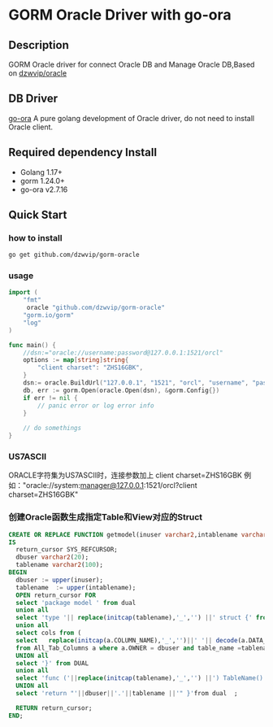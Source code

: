 # GORM Oracle Driver with go-ora


## Description

GORM Oracle driver for connect Oracle DB and Manage Oracle DB,Based on [dzwvip/oracle](https://github.com/dzwvip/oracle)
## DB Driver
[go-ora](https://github.com/sijms/go-ora) A pure golang development of Oracle driver, do not need to install Oracle client.
## Required dependency Install

- Golang 1.17+
- gorm 1.24.0+
- go-ora v2.7.16
## Quick Start
### how to install 
```bash
go get github.com/dzwvip/gorm-oracle
```
###  usage

```go
import (
	"fmt"
     oracle "github.com/dzwvip/gorm-oracle"
	"gorm.io/gorm"
	"log"
)

func main() {
    //dsn:="oracle://username:password@127.0.0.1:1521/orcl"
    options := map[string]string{
		"client charset": "ZHS16GBK",
	}
    dsn:= oracle.BuildUrl("127.0.0.1", "1521", "orcl", "username", "password", options)    
    db, err := gorm.Open(oracle.Open(dsn), &gorm.Config{})
    if err != nil {
        // panic error or log error info
    } 
    
    // do somethings
}
```
### US7ASCII
ORACLE字符集为US7ASCII时，连接参数加上 client charset=ZHS16GBK 例如："oracle://system:manager@127.0.0.1:1521/orcl?client charset=ZHS16GBK"
### 创建Oracle函数生成指定Table和View对应的Struct
```sql
CREATE OR REPLACE FUNCTION getmodel(inuser varchar2,intablename varchar2) RETURN SYS_REFCURSOR
IS
  return_cursor SYS_REFCURSOR;
  dbuser varchar2(20);
  tablename varchar2(100);
BEGIN
  dbuser := upper(inuser);
  tablename  := upper(intablename);
  OPEN return_cursor FOR
  select 'package model ' from dual
  union all
  select 'type '|| replace(initcap(tablename),'_','') ||' struct {' from dual
  union all
  select cols from (
  select   replace(initcap(a.COLUMN_NAME),'_','')||' '|| decode(a.DATA_TYPE,'VARCHAR2','string','NUMBER',decode(DATA_SCALE,null,'int',0,'int','float64'),'DATE','utils.LocalTime','string')||' `json:"'||lower(a.COLUMN_NAME)||'"  gorm:"column:'||a.COLUMN_NAME||';"`'  as cols
  from All_Tab_Columns a where a.OWNER = dbuser and table_name =tablename order by a.COLUMN_ID )
  UNION all
  select '}' from DUAL
  union all
  select 'func ('||replace(initcap(tablename),'_','') ||') TableName() string {' from DUAL
  UNION all
  select 'return "'||dbuser||'.'||tablename ||'" }'from dual  ;

  RETURN return_cursor;
END;
```
